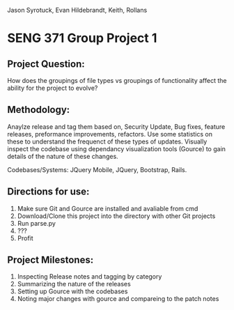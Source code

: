 Jason Syrotuck, Evan Hildebrandt, Keith, Rollans

# SENG 371 Group Project 1 

## Project Question: 
How does the groupings of file types vs groupings of functionality affect the ability for the project to evolve?

## Methodology: 
Anaylze release and tag them based on, Security Update, Bug fixes, feature releases, preformance improvements, refactors. Use some statistics on these to understand the frequenct of these types of updates. Visually inspect the codebase using dependancy visualization tools (Gource) to gain details of the nature of these changes. 

Codebases/Systems: JQuery Mobile, JQuery, Bootstrap, Rails. 

## Directions for use:
1. Make sure Git and Gource are installed and avaliable from cmd
2. Download/Clone this project into the directory with other Git projects
3. Run parse.py
4. ???
5. Profit


## Project Milestones: 
1. Inspecting Release notes and tagging by category
2. Summarizing the nature of the releases
3. Setting up Gource with the codebases 
4. Noting major changes with gource and compareing to the patch notes
